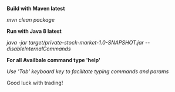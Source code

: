 **Build with Maven latest**

*mvn clean package*


**Run with Java 8 latest**

*java -jar target/private-stock-market-1.0-SNAPSHOT.jar --disableInternalCommands*


**For all Availbale command type 'help'**

*Use 'Tab' keyboard key to facilitate typing commands and params*


Good luck with trading!
